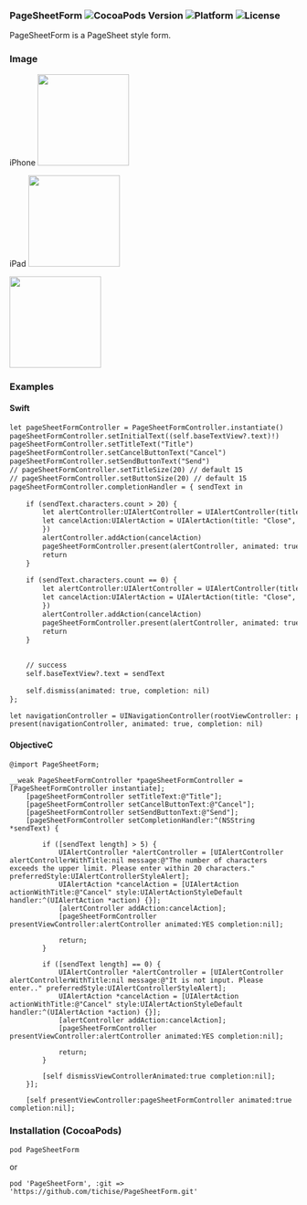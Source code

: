 ### PageSheetForm ![CocoaPods Version](https://img.shields.io/cocoapods/v/PageSheetForm.svg?style=flat) ![Platform](https://img.shields.io/cocoapods/p/PageSheetForm.svg?style=flat) ![License](https://img.shields.io/cocoapods/l/PageSheetForm.svg?style=flat)

PageSheetForm is a PageSheet style form.

### Image
iPhone
<img src="https://user-images.githubusercontent.com/43707/29010740-6c126464-7b68-11e7-9a7d-a8a7d2e973e0.png" width="160px">

iPad
<img src="https://user-images.githubusercontent.com/43707/29011143-b37d892a-7b6b-11e7-9df5-28a0b8bdfc83.png" width="160px">

<img src="https://user-images.githubusercontent.com/43707/29011151-c7a805c4-7b6b-11e7-91e1-b15913d46938.png" width="160px">


### Examples

#### Swift

```html
let pageSheetFormController = PageSheetFormController.instantiate()
pageSheetFormController.setInitialText((self.baseTextView?.text)!)
pageSheetFormController.setTitleText("Title")
pageSheetFormController.setCancelButtonText("Cancel")
pageSheetFormController.setSendButtonText("Send")
// pageSheetFormController.setTitleSize(20) // default 15
// pageSheetFormController.setButtonSize(20) // default 15
pageSheetFormController.completionHandler = { sendText in
    
    if (sendText.characters.count > 20) {
        let alertController:UIAlertController = UIAlertController(title:nil, message: "The number of characters exceeds the upper limit. Please enter within 20 characters.", preferredStyle: UIAlertControllerStyle.alert)
        let cancelAction:UIAlertAction = UIAlertAction(title: "Close", style: UIAlertActionStyle.cancel, handler:{ (action:UIAlertAction!) -> Void in
        })
        alertController.addAction(cancelAction)
        pageSheetFormController.present(alertController, animated: true, completion: nil)
        return
    }
    
    if (sendText.characters.count == 0) {
        let alertController:UIAlertController = UIAlertController(title:nil, message: "It is not input. Please enter.", preferredStyle: UIAlertControllerStyle.alert)
        let cancelAction:UIAlertAction = UIAlertAction(title: "Close", style: UIAlertActionStyle.cancel, handler:{ (action:UIAlertAction!) -> Void in
        })
        alertController.addAction(cancelAction)
        pageSheetFormController.present(alertController, animated: true, completion: nil)
        return
    }
    
    
    // success
    self.baseTextView?.text = sendText
    
    self.dismiss(animated: true, completion: nil)
};

let navigationController = UINavigationController(rootViewController: pageSheetFormController)        
present(navigationController, animated: true, completion: nil)
```

#### ObjectiveC

```
@import PageSheetForm;

__weak PageSheetFormController *pageSheetFormController = [PageSheetFormController instantiate];
    [pageSheetFormController setTitleText:@"Title"];
    [pageSheetFormController setCancelButtonText:@"Cancel"];
    [pageSheetFormController setSendButtonText:@"Send"];
    [pageSheetFormController setCompletionHandler:^(NSString *sendText) {
        
        if ([sendText length] > 5) {
            UIAlertController *alertController = [UIAlertController alertControllerWithTitle:nil message:@"The number of characters exceeds the upper limit. Please enter within 20 characters." preferredStyle:UIAlertControllerStyleAlert];
            UIAlertAction *cancelAction = [UIAlertAction actionWithTitle:@"Cancel" style:UIAlertActionStyleDefault handler:^(UIAlertAction *action) {}];
            [alertController addAction:cancelAction];
            [pageSheetFormController presentViewController:alertController animated:YES completion:nil];

            return;
        }
        
        if ([sendText length] == 0) {
            UIAlertController *alertController = [UIAlertController alertControllerWithTitle:nil message:@"It is not input. Please enter.." preferredStyle:UIAlertControllerStyleAlert];
            UIAlertAction *cancelAction = [UIAlertAction actionWithTitle:@"Cancel" style:UIAlertActionStyleDefault handler:^(UIAlertAction *action) {}];
            [alertController addAction:cancelAction];
            [pageSheetFormController presentViewController:alertController animated:YES completion:nil];
            
            return;
        }
        
        [self dismissViewControllerAnimated:true completion:nil];
    }];

    [self presentViewController:pageSheetFormController animated:true completion:nil];
```

### Installation (CocoaPods)
`pod PageSheetForm`

or 

`pod 'PageSheetForm', :git => 'https://github.com/tichise/PageSheetForm.git'`

